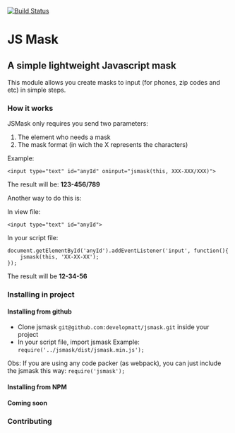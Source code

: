 [![Build Status](https://travis-ci.org/developmatt/jsmask.svg?branch=master)](https://travis-ci.org/developmatt/jsmask)

# JS Mask
## A simple lightweight Javascript mask

This module allows you create masks to input (for phones, zip codes and etc) in simple steps.

### How it works

JSMask only requires you send two parameters:
1. The element who needs a mask
2. The mask format (in wich the X represents the characters)

Example:

    <input type="text" id="anyId" oninput="jsmask(this, XXX-XXX/XXX)">

The result will be: **123-456/789**

Another way to do this is:

In view file:

    <input type="text" id="anyId">

In your script file:

    document.getElementById('anyId').addEventListener('input', function(){
    	jsmask(this, 'XX-XX-XX');
    });

The result will be **12-34-56**


### Installing in project

#### Installing from github

- Clone jsmask `git@github.com:developmatt/jsmask.git` inside your project
- In your script file, import jsmask
Example:
`require('../jsmask/dist/jsmask.min.js');`

Obs: If you are using any code packer (as webpack), you can just include the jsmask this way: `require('jsmask');`


#### Installing from NPM
**Coming soon**


### Contributing

